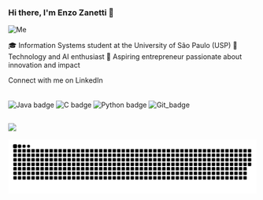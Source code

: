 ### Hi there, I'm Enzo Zanetti 👋

<img height="200em" alt="Me" src="https://cdn.discordapp.com/attachments/819376822700605494/872317384470454332/me.gif">

🎓 Information Systems student at the University of São Paulo (USP)
🤖 Technology and AI enthusiast
🚀 Aspiring entrepreneur passionate about innovation and impact

Connect with me on LinkedIn

<div style="display: inline_block"><br> 
  <img align="center" alt="Java badge" height="50" width="50" src="https://cdn.jsdelivr.net/gh/devicons/devicon/icons/java/java-original.svg" />
  <img align="center" alt="C badge" height="50" width="50" src="https://cdn.jsdelivr.net/gh/devicons/devicon/icons/c/c-original.svg" /> 
  <img align="center" alt="Python badge" height="50" width="50" src="https://cdn.jsdelivr.net/gh/devicons/devicon/icons/python/python-original.svg" /> 
  <img align="center" alt="Git_badge" height="50" width="50" src="https://cdn.jsdelivr.net/gh/devicons/devicon/icons/git/git-original.svg">
</div>
  
  
  ##

<div> 
  
  <a href="https://www.linkedin.com/in/enzo-zanetti-a095502b8/" target="_blank"><img src="https://img.shields.io/badge/-LinkedIn-%230077B5?style=for-the-badge&logo=linkedin&logoColor=white" target="_blank"></a> 
 
  <picture>
    <source media="(prefers-color-scheme: dark)" srcset="https://raw.githubusercontent.com/enzopcz2/enzopcz2/output/github-contribution-grid-  snake-dark.svg">
    <source media="(prefers-color-scheme: light)" srcset="https://raw.githubusercontent.com/enzopcz2/enzopcz2/output/github-contribution-grid-snake.svg">
    <img alt="github contribution grid snake animation" src="https://raw.githubusercontent.com/enzopcz2/enzopcz2/output/github-contribution-grid-snake.svg">
  </picture>

</div>
